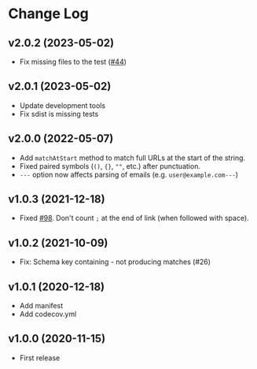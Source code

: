 # Change Log

## v2.0.2 (2023-05-02)

- Fix missing files to the test ([#44](https://github.com/tsutsu3/linkify-it-py/pull/44))

## v2.0.1 (2023-05-02)

- Update development tools
- Fix sdist is missing tests

## v2.0.0 (2022-05-07)

- Add `matchAtStart` method to match full URLs at the start of the string.
- Fixed paired symbols (`()`, `{}`, `""`, etc.) after punctuation.
- `---` option now affects parsing of emails  (e.g. `user@example.com---`)

## v1.0.3 (2021-12-18)

- Fixed [#98](https://github.com/markdown-it/linkify-it/issues/98). Don't count `;` at the end of link (when followed with space).

## v1.0.2 (2021-10-09)

- Fix: Schema key containing - not producing matches (#26)

## v1.0.1 (2020-12-18)

- Add manifest
- Add codecov.yml

## v1.0.0 (2020-11-15)

- First release
